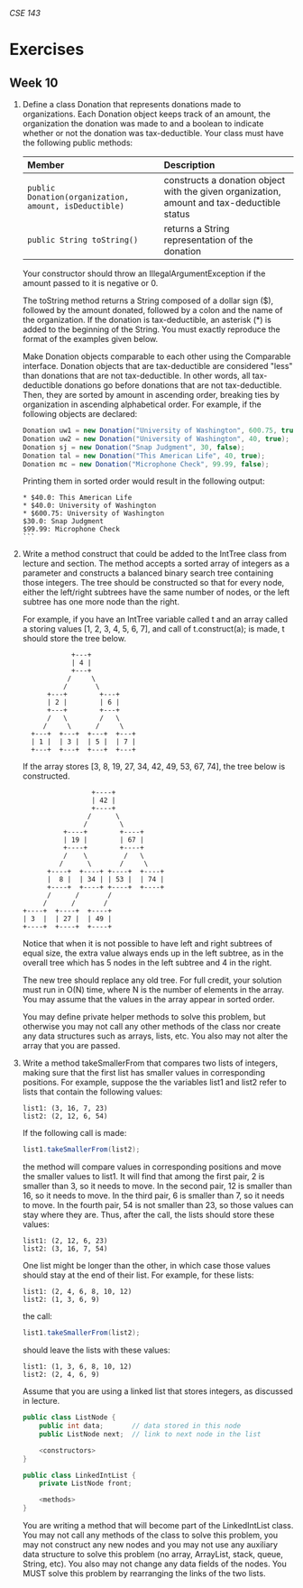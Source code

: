 _CSE 143_
# Exercises
## Week 10

1. Define a class Donation that represents donations made to organizations. Each Donation object keeps track of an amount, the organization the donation was made to and a boolean to indicate whether or not the donation was tax-deductible. Your class must have the following public methods:

	| Member | Description |
	| :--- | :--- |
	| `public Donation(organization, amount, isDeductible)` | constructs a donation object with the given organization, amount and tax-deductible status |
	| `public String toString()` | returns a String representation of the donation |

	Your constructor should throw an IllegalArgumentException if the amount passed to it is negative or 0.

	The toString method returns a String composed of a dollar sign ($), followed by the amount donated, followed by a colon and the name of the organization. If the donation is tax-deductible, an asterisk (*) is added to the beginning of the String. You must exactly reproduce the format of the examples given below.

	Make Donation objects comparable to each other using the Comparable<E> interface. Donation objects that are tax-deductible are considered "less" than donations that are not tax-deductible. In other words, all tax-deductible donations go before donations that are not tax-deductible. Then, they are sorted by amount in ascending order, breaking ties by organization in ascending alphabetical order. For example, if the following objects are declared:

	```java
	Donation uw1 = new Donation("University of Washington", 600.75, true);
	Donation uw2 = new Donation("University of Washington", 40, true);
	Donation sj = new Donation("Snap Judgment", 30, false);
	Donation tal = new Donation("This American Life", 40, true);
	Donation mc = new Donation("Microphone Check", 99.99, false);
	```

	Printing them in sorted order would result in the following output:

	````
	* $40.0: This American Life
	* $40.0: University of Washington
	* $600.75: University of Washington
	$30.0: Snap Judgment
	$99.99: Microphone Check
	```

1. Write a method construct that could be added to the IntTree class from lecture and section. The method accepts a sorted array of integers as a parameter and constructs a balanced binary search tree containing those integers. The tree should be constructed so that for every node, either the left/right subtrees have the same number of nodes, or the left subtree has one more node than the right.

	For example, if you have an IntTree variable called t and an array called a storing values [1, 2, 3, 4, 5, 6, 7], and call of t.construct(a); is made, t should store the tree below.

	```
	            +---+
	            | 4 |
	            +---+
	           /     \
	          /       \
	      +---+        +---+
	      | 2 |        | 6 |
	      +---+        +---+
	      /   \        /   \
	     /     \      /     \
	  +---+  +---+  +---+  +---+
	  | 1 |  | 3 |  | 5 |  | 7 |
	  +---+  +---+  +---+  +---+
	```


	If the array stores [3, 8, 19, 27, 34, 42, 49, 53, 67, 74], the tree below is constructed.

	```
		             +----+
		             | 42 |
		             +----+
		            /      \
		           /        \
		      +----+        +----+
		      | 19 |        | 67 |
		      +----+        +----+
		      /    \         /   \
		     /      \       /     \
		  +----+  +----+ +----+  +----+
		  |  8 |  | 34 | | 53 |  | 74 |
		  +----+  +----+ +----+  +----+
		  /      /       /
		 /      /       /
	+----+  +----+  +----+
	| 3  |  | 27 |  | 49 |
	+----+  +----+  +----+
	```

	Notice that when it is not possible to have left and right subtrees of equal size, the extra value always ends up in the left subtree, as in the overall tree which has 5 nodes in the left subtree and 4 in the right.

	The new tree should replace any old tree. For full credit, your solution must run in O(N) time, where N is the number of elements in the array. You may assume that the values in the array appear in sorted order.

	You may define private helper methods to solve this problem, but otherwise you may not call any other methods of the class nor create any data structures such as arrays, lists, etc. You also may not alter the array that you are passed. 

1. Write a method takeSmallerFrom that compares two lists of integers, making sure that the first list has smaller values in corresponding positions. For example, suppose the the variables list1 and list2 refer to lists that contain the following values:

	```
	list1: (3, 16, 7, 23)
	list2: (2, 12, 6, 54)
	```

	If the following call is made:

	```java
	list1.takeSmallerFrom(list2);
	```

	the method will compare values in corresponding positions and move the smaller values to list1. It will find that among the first pair, 2 is smaller than 3, so it needs to move. In the second pair, 12 is smaller than 16, so it needs to move. In the third pair, 6 is smaller than 7, so it needs to move. In the fourth pair, 54 is not smaller than 23, so those values can stay where they are. Thus, after the call, the lists should store these values:

	```
	list1: (2, 12, 6, 23)
	list2: (3, 16, 7, 54)
	```

	One list might be longer than the other, in which case those values should stay at the end of their list. For example, for these lists:

	```
	list1: (2, 4, 6, 8, 10, 12)
	list2: (1, 3, 6, 9)
	```

	the call:

	```java
	list1.takeSmallerFrom(list2);
	```

	should leave the lists with these values:

	```
	list1: (1, 3, 6, 8, 10, 12)
	list2: (2, 4, 6, 9)
	```

	Assume that you are using a linked list that stores integers, as discussed in lecture.

	```java
	public class ListNode {
		public int data;       // data stored in this node
		public ListNode next;  // link to next node in the list

		<constructors>
	}

	public class LinkedIntList {
		private ListNode front;

		<methods>
	}
	```

	You are writing a method that will become part of the LinkedIntList class. You may not call any methods of the class to solve this problem, you may not construct any new nodes and you may not use any auxiliary data structure to solve this problem (no array, ArrayList, stack, queue, String, etc). You also may not change any data fields of the nodes. You MUST solve this problem by rearranging the links of the two lists.